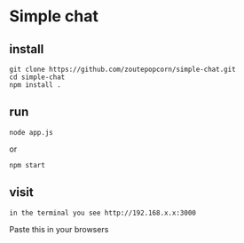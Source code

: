 # Simple chat

## install

```
git clone https://github.com/zoutepopcorn/simple-chat.git
cd simple-chat
npm install .
```
## run

```
node app.js
```

or

```
npm start
```

## visit

```
in the terminal you see http://192.168.x.x:3000
```
Paste this in your browsers
